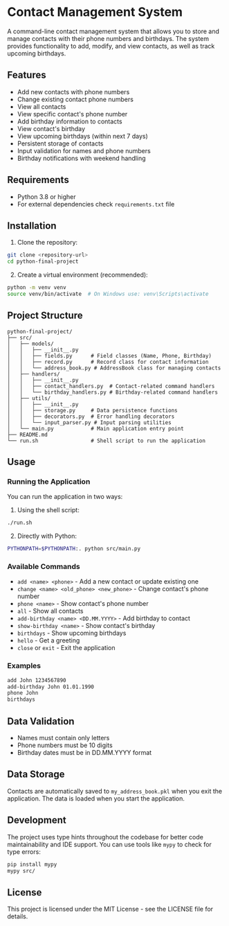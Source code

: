 # Contact Management System

A command-line contact management system that allows you to store and manage contacts with their phone numbers and birthdays. The system provides functionality to add, modify, and view contacts, as well as track upcoming birthdays.

## Features

<!-- TODO: edit this list before the end of project development -->

- Add new contacts with phone numbers
- Change existing contact phone numbers
- View all contacts
- View specific contact's phone number
- Add birthday information to contacts
- View contact's birthday
- View upcoming birthdays (within next 7 days)
- Persistent storage of contacts
- Input validation for names and phone numbers
- Birthday notifications with weekend handling

## Requirements

- Python 3.8 or higher
- For external dependencies check `requirements.txt` file

## Installation

1. Clone the repository:

```bash
git clone <repository-url>
cd python-final-project
```

2. Create a virtual environment (recommended):

```bash
python -m venv venv
source venv/bin/activate  # On Windows use: venv\Scripts\activate
```

## Project Structure

```
python-final-project/
├── src/
│   ├── models/
│   │   ├── __init__.py
│   │   ├── fields.py      # Field classes (Name, Phone, Birthday)
│   │   ├── record.py      # Record class for contact information
│   │   └── address_book.py # AddressBook class for managing contacts
│   ├── handlers/
│   │   ├── __init__.py
│   │   ├── contact_handlers.py  # Contact-related command handlers
│   │   └── birthday_handlers.py # Birthday-related command handlers
│   ├── utils/
│   │   ├── __init__.py
│   │   ├── storage.py     # Data persistence functions
│   │   ├── decorators.py  # Error handling decorators
│   │   └── input_parser.py # Input parsing utilities
│   └── main.py            # Main application entry point
├── README.md
└── run.sh                 # Shell script to run the application
```

## Usage

### Running the Application

You can run the application in two ways:

1. Using the shell script:

```bash
./run.sh
```

2. Directly with Python:

```bash
PYTHONPATH=$PYTHONPATH:. python src/main.py
```

### Available Commands

<!-- TODO: edit this list before the end of project development -->

- `add <name> <phone>` - Add a new contact or update existing one
- `change <name> <old_phone> <new_phone>` - Change contact's phone number
- `phone <name>` - Show contact's phone number
- `all` - Show all contacts
- `add-birthday <name> <DD.MM.YYYY>` - Add birthday to contact
- `show-birthday <name>` - Show contact's birthday
- `birthdays` - Show upcoming birthdays
- `hello` - Get a greeting
- `close` or `exit` - Exit the application

### Examples

<!-- TODO: edit examples before the end of project development -->

```bash
add John 1234567890
add-birthday John 01.01.1990
phone John
birthdays
```

## Data Validation

- Names must contain only letters
- Phone numbers must be 10 digits
- Birthday dates must be in DD.MM.YYYY format

## Data Storage

Contacts are automatically saved to `my_address_book.pkl` when you exit the application. The data is loaded when you start the application.

## Development

The project uses type hints throughout the codebase for better code maintainability and IDE support. You can use tools like `mypy` to check for type errors:

```bash
pip install mypy
mypy src/
```

## License

This project is licensed under the MIT License - see the LICENSE file for details.
